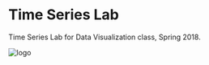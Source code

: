 # Time Series Lab
Time Series Lab for Data Visualization class, Spring 2018.

![logo](https://github.com/acastrops/Vaporwave-Shiny-App/blob/master/FlightData/static/vapor.jpg?raw=true)
